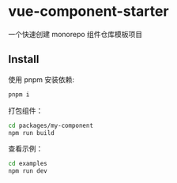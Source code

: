 # vue-component-starter

一个快速创建 monorepo 组件仓库模板项目

## Install

使用 pnpm 安装依赖:
```bash
pnpm i 
```

打包组件：
```bash
cd packages/my-component
npm run build
```

查看示例：
```bash
cd examples
npm run dev
```
